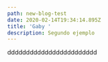 ```yaml
---
path: new-blog-test
date: 2020-02-14T19:34:14.895Z
title: 'Gaby '
description: Segundo ejemplo
---
```

dddddddddddddddddddddddd
